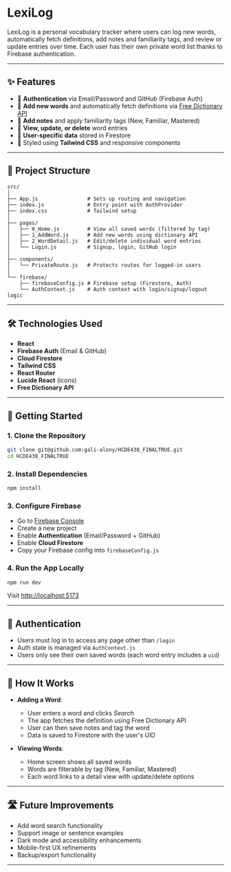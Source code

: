 # LexiLog

LexiLog is a personal vocabulary tracker where users can log new words, automatically fetch definitions, add notes and familiarity tags, and review or update entries over time. Each user has their own private word list thanks to Firebase authentication.

---

## ✨ Features

- 🔐 **Authentication** via Email/Password and GitHub (Firebase Auth)
- 📖 **Add new words** and automatically fetch definitions via [Free Dictionary API](https://dictionaryapi.dev)
- 📝 **Add notes** and apply familiarity tags (New, Familiar, Mastered)
- 🔎 **View, update, or delete** word entries
- 👤 **User-specific data** stored in Firestore
- 🎨 Styled using **Tailwind CSS** and responsive components

---

## 📁 Project Structure

```
src/
│
├── App.js                # Sets up routing and navigation
├── index.js              # Entry point with AuthProvider
├── index.css             # Tailwind setup
│
├── pages/
│   ├── 0_Home.js         # View all saved words (filtered by tag)
│   ├── 1_AddWord.js      # Add new words using dictionary API
│   ├── 2_WordDetail.js   # Edit/delete individual word entries
│   └── Login.js          # Signup, login, GitHub login
│
├── components/
│   └── PrivateRoute.js   # Protects routes for logged-in users
│
└── firebase/
    ├── firebaseConfig.js # Firebase setup (Firestore, Auth)
    └── AuthContext.js    # Auth context with login/signup/logout logic
```

---

## 🛠️ Technologies Used

- **React** 
- **Firebase Auth** (Email & GitHub)
- **Cloud Firestore**
- **Tailwind CSS**
- **React Router**
- **Lucide React** (icons)
- **Free Dictionary API**

---

## 🚀 Getting Started

### 1. Clone the Repository

```bash
git clone git@github.com:gali-alony/HCDE438_FINALTRUE.git
cd HCDE438_FINALTRUE
```

### 2. Install Dependencies

```bash
npm install
```

### 3. Configure Firebase

- Go to [Firebase Console](https://console.firebase.google.com)
- Create a new project
- Enable **Authentication** (Email/Password + GitHub)
- Enable **Cloud Firestore**
- Copy your Firebase config into `firebaseConfig.js`

### 4. Run the App Locally

```bash
npm run dev
```

Visit [http://localhost:5173](http://localhost:5173)

---

## 🔑 Authentication

- Users must log in to access any page other than `/login`
- Auth state is managed via `AuthContext.js`
- Users only see their own saved words (each word entry includes a `uid`)

---

## 🧪 How It Works

- **Adding a Word**:
  - User enters a word and clicks *Search*
  - The app fetches the definition using Free Dictionary API
  - User can then save notes and tag the word
  - Data is saved to Firestore with the user's UID

- **Viewing Words**:
  - Home screen shows all saved words
  - Words are filterable by tag (New, Familiar, Mastered)
  - Each word links to a detail view with update/delete options

---

## 🛣️ Future Improvements

- Add word search functionality
- Support image or sentence examples
- Dark mode and accessibility enhancements
- Mobile-first UX refinements
- Backup/export functionality

---

